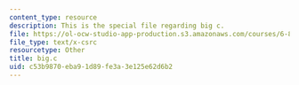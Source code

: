 ```yaml
---
content_type: resource
description: This is the special file regarding big c.
file: https://ol-ocw-studio-app-production.s3.amazonaws.com/courses/6-828-operating-system-engineering-fall-2012/c53b9870eba91d89fe3a3e125e62d6b2_big.c
file_type: text/x-csrc
resourcetype: Other
title: big.c
uid: c53b9870-eba9-1d89-fe3a-3e125e62d6b2
---
```

